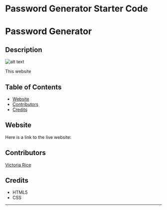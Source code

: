 # Password Generator Starter Code
# Password Generator 

## Description 
![alt text](./assets/images/png)

This website 


## Table of Contents 
* [Website](#website)
* [Contributors](#contributors)
* [Credits](#credits)

## Website
Here is a link to the live website:
[]()


## Contributors
[Victoria Rice](https://github.com/vtori37)

## Credits
* HTML5
* CSS 
--- 
